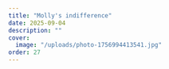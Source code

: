 ```yaml
---
title: "Molly's indifference"
date: 2025-09-04
description: ""
cover:
  image: "/uploads/photo-1756994413541.jpg"
order: 27
---
```


